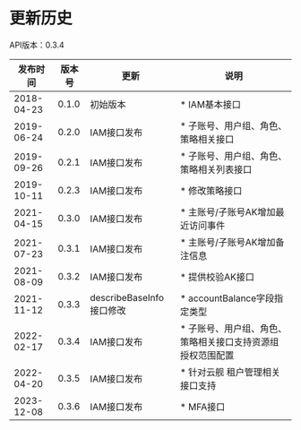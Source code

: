 # 更新历史 #
API版本：0.3.4

| 发布时间       | 版本号   |更新| 说明                             |
|------------|-------|---|--------------------------------|
| 2018-04-23 | 0.1.0 |初始版本   | * IAM基本接口                      |
| 2019-06-24 | 0.2.0 |IAM接口发布| * 子账号、用户组、角色、策略相关接口            |
| 2019-09-26 | 0.2.1 |IAM接口发布| * 子账号、用户组、角色、策略相关列表接口          |
| 2019-10-11 | 0.2.3 |IAM接口发布| * 修改策略接口                       |
| 2021-04-15 | 0.3.0 |IAM接口发布| * 主账号/子账号AK增加最近访问事件            |
| 2021-07-23 | 0.3.1 |IAM接口发布| * 主账号/子账号AK增加备注信息              |
| 2021-08-09 | 0.3.2 |IAM接口发布| * 提供校验AK接口                     |
| 2021-11-12 | 0.3.3 |describeBaseInfo接口修改| * accountBalance字段指定类型         |
| 2022-02-17 | 0.3.4 |IAM接口发布| * 子账号、用户组、角色、策略相关接口支持资源组授权范围配置 |
| 2022-04-20 | 0.3.5 |IAM接口发布| * 针对云舰 租户管理相关接口支持              |
| 2023-12-08 | 0.3.6 |IAM接口发布| * MFA接口                        |
